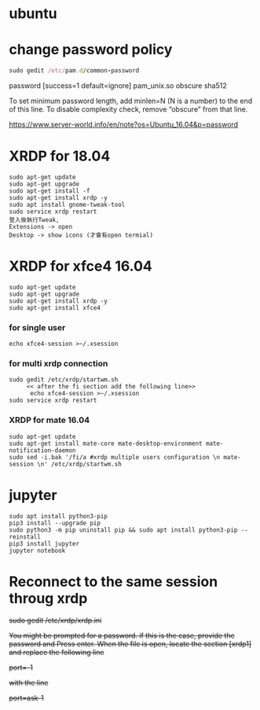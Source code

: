 # ubuntu

# change password policy
```ruby
sudo gedit /etc/pam.d/common-password
```

password     [success=1 default=ignore]    pam_unix.so obscure sha512

To set minimum password length, add minlen=N (N is a number) to the end of this line.
To disable complexity check, remove “obscure” from that line.

https://www.server-world.info/en/note?os=Ubuntu_16.04&p=password


# XRDP for 18.04
```
sudo apt-get update
sudo apt-get upgrade
sudo apt-get install -f
sudo apt-get install xrdp -y
sudo apt install gnome-tweak-tool
sudo service xrdp restart
登入後執行Tweak,
Extensions -> open
Desktop -> show icons (才會有open termial)
```

# XRDP for xfce4 16.04
```
sudo apt-get update
sudo apt-get upgrade
sudo apt-get install xrdp -y
sudo apt-get install xfce4
```
### for single user
```
echo xfce4-session >~/.xsession 
```
### for multi xrdp connection
```
sudo gedit /etc/xrdp/startwm.sh
     << after the fi section add the following line>>     
      echo xfce4-session >~/.xsession
sudo service xrdp restart
```

### XRDP for mate 16.04
```
sudo apt-get update
sudo apt-get install mate-core mate-desktop-environment mate-notification-daemon
sudo sed -i.bak '/fi/a #xrdp multiple users configuration \n mate-session \n' /etc/xrdp/startwm.sh
```


# jupyter
```
sudo apt install python3-pip
pip3 install --upgrade pip
sudo python3 -m pip uninstall pip && sudo apt install python3-pip --reinstall
pip3 install jupyter
jupyter notebook
```
# Reconnect to the same session throug xrdp <no longer use>

~~sudo gedit /etc/xrdp/xrdp.ini~~

~~You might be prompted for a password. if this is the case, provide the password and Press enter.   When the file is open, locate the section [xrdp1] and replace the following line~~

~~port=-1~~

~~with the line~~

~~port=ask-1~~
